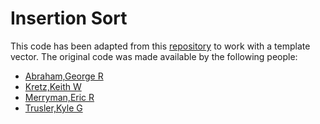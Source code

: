 # Insertion Sort

This code has been adapted from this [repository](https://github.com/ermerryman/insertion) to work with a template vector.  The original code was made available by the following people:

* [Abraham,George R](gra3@zips.uakron.edu)
* [Kretz,Keith W](kwk19@zips.uakron.edu)
* [Merryman,Eric R](erm38@zips.uakron.edu)
* [Trusler,Kyle G](kgt5@zips.uakron.edu)
